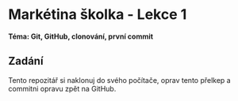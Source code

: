 # Markétina školka - Lekce 1
**Téma: Git, GitHub, clonování, první commit**

## Zadání
Tento repozitář si naklonuj do svého počítače, oprav tento přelkep a commitni opravu zpět na GitHub.
